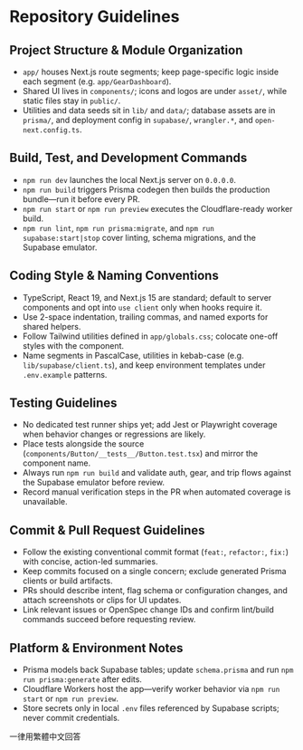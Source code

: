 # Repository Guidelines

## Project Structure & Module Organization
- `app/` houses Next.js route segments; keep page-specific logic inside each segment (e.g. `app/GearDashboard`).
- Shared UI lives in `components/`; icons and logos are under `asset/`, while static files stay in `public/`.
- Utilities and data seeds sit in `lib/` and `data/`; database assets are in `prisma/`, and deployment config in `supabase/`, `wrangler.*`, and `open-next.config.ts`.

## Build, Test, and Development Commands
- `npm run dev` launches the local Next.js server on `0.0.0.0`.
- `npm run build` triggers Prisma codegen then builds the production bundle—run it before every PR.
- `npm run start` or `npm run preview` executes the Cloudflare-ready worker build.
- `npm run lint`, `npm run prisma:migrate`, and `npm run supabase:start|stop` cover linting, schema migrations, and the Supabase emulator.

## Coding Style & Naming Conventions
- TypeScript, React 19, and Next.js 15 are standard; default to server components and opt into `use client` only when hooks require it.
- Use 2-space indentation, trailing commas, and named exports for shared helpers.
- Follow Tailwind utilities defined in `app/globals.css`; colocate one-off styles with the component.
- Name segments in PascalCase, utilities in kebab-case (e.g. `lib/supabase/client.ts`), and keep environment templates under `.env.example` patterns.

## Testing Guidelines
- No dedicated test runner ships yet; add Jest or Playwright coverage when behavior changes or regressions are likely.
- Place tests alongside the source (`components/Button/__tests__/Button.test.tsx`) and mirror the component name.
- Always run `npm run build` and validate auth, gear, and trip flows against the Supabase emulator before review.
- Record manual verification steps in the PR when automated coverage is unavailable.

## Commit & Pull Request Guidelines
- Follow the existing conventional commit format (`feat:`, `refactor:`, `fix:`) with concise, action-led summaries.
- Keep commits focused on a single concern; exclude generated Prisma clients or build artifacts.
- PRs should describe intent, flag schema or configuration changes, and attach screenshots or clips for UI updates.
- Link relevant issues or OpenSpec change IDs and confirm lint/build commands succeed before requesting review.

## Platform & Environment Notes
- Prisma models back Supabase tables; update `schema.prisma` and run `npm run prisma:generate` after edits.
- Cloudflare Workers host the app—verify worker behavior via `npm run start` or `npm run preview`.
- Store secrets only in local `.env` files referenced by Supabase scripts; never commit credentials.

一律用繁體中文回答